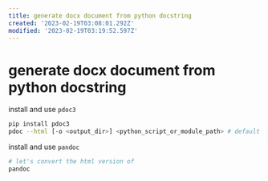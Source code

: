 ```yaml
---
title: generate docx document from python docstring
created: '2023-02-19T03:08:01.292Z'
modified: '2023-02-19T03:19:52.597Z'
---
```


# generate docx document from python docstring

install and use `pdoc3`

```bash
pip install pdoc3
pdoc --html [-o <output_dir>] <python_script_or_module_path> # default output directory of "html" is `./html`
```

install and use `pandoc`

```bash
# let's convert the html version of 
pandoc 
```
